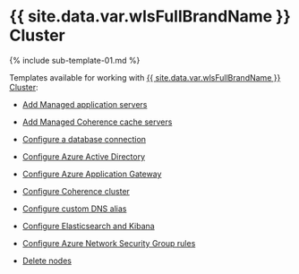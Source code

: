 # {{ site.data.var.wlsFullBrandName }} Cluster

{% include sub-template-01.md %}

Templates available for working with [{{ site.data.var.wlsFullBrandName }} Cluster](https://portal.azure.com/#create/oracle.20191007-arm-oraclelinux-wls-cluster20191007-arm-oraclelinux-wls-cluster):

* [Add Managed application servers](addnode.md)

* [Add Managed Coherence cache servers](addnode-coherence.md)

* [Configure a database connection](dbTemplate.md)

* [Configure Azure Active Directory](aadNestedTemplate.md)

* [Configure Azure Application Gateway](appGatewayNestedTemplate.md)

* [Configure Coherence cluster](coherenceTemplate.md)

* [Configure custom DNS alias](customDNSTemplate.md)

* [Configure Elasticsearch and Kibana](elkNestedTemplate.md)

* [Configure Azure Network Security Group rules](nsgRulesTemplate.md)

* [Delete nodes](deletenode.md)